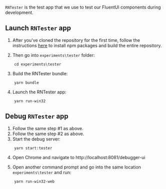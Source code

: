 `RNTester` is the test app that we use to test our FluentUI components during development.

## Launch `RNTester` app

1. After you've cloned the repository for the first time, follow the instructions [here](../../README.md) to install npm packages and build the entire repository.

2. Then go into `experiments\tester` folder:

```
    cd experiments\tester
```

3. Build the RNTester bundle:

```
    yarn bundle
```

4. Launch the RNTester app:

```
    yarn run-win32
```

## Debug `RNTester` app

1. Follow the same step #1 as above.
2. Follow the same step #2 as above.
3. Start the debug server:

```
    yarn start:tester
```

4. Open Chrome and navigate to http://localhost:8081/debugger-ui

5. Open another command prompt and go into the same location `experiments\tester` and run:

```
    yarn run-win32-web
```
